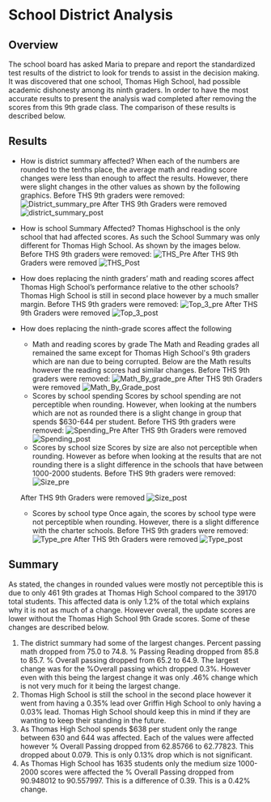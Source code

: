 # School District Analysis
## Overview
The school board has asked Maria to prepare and report the standardized test results of the district to look for trends to assist in the decision making. It was discovered that one school, Thomas High School, had possible academic dishonesty among its ninth graders. In order to have the most accurate results to present the analysis wad completed after removing the scores from this 9th grade class. The comparison of these results is described below. 
## Results
- How is district summary affected?
When each of the numbers are rounded to the tenths place, the average math and reading score changes were less than enough to affect the results. However, there were slight changes in the other values as shown by the following graphics. 
Before THS 9th graders were removed:
![District_summary_pre](https://user-images.githubusercontent.com/90511014/141719870-d3b5bb78-31be-4f54-92e6-03583535ec0c.png)
After THS 9th Graders were removed
![district_summary_post](https://user-images.githubusercontent.com/90511014/141719890-ff818fd8-5397-47f0-a8f5-233be0f3ec2c.png)
- How is school Summary Affected?
Thomas Highschool is the only school that had affected scores. As such the School Summary was only different for Thomas High School. As shown by the images below.
Before THS 9th graders were removed:
![THS_Pre](https://user-images.githubusercontent.com/90511014/141720231-4b274ae8-08e1-4d21-8bfa-4984507446ab.png)
After THS 9th Graders were removed
![THS_Post](https://user-images.githubusercontent.com/90511014/141720240-c089ec47-4418-4cf5-999f-62679dad6a6c.png)
- How does replacing the ninth graders’ math and reading scores affect Thomas High School’s performance relative to the other schools?
Thomas High School is still in second place however by a much smaller margin.
Before THS 9th graders were removed:
![Top_3_pre](https://user-images.githubusercontent.com/90511014/141720272-aeae5081-1f7c-4145-8130-e1dafe5f14a1.png)
After THS 9th Graders were removed
![Top_3_post](https://user-images.githubusercontent.com/90511014/141720280-3fb1933e-2528-4b55-a3ac-63e893f7f103.png)
- How does replacing the ninth-grade scores affect the following
    - Math and reading scores by grade
    The Math and Reading grades all remained the same except for Thomas High School's 9th graders which are nan due to being corrupted. Below are the Math results however the reading scores had similar changes. 
    Before THS 9th graders were removed:
![Math_By_grade_pre](https://user-images.githubusercontent.com/90511014/141720318-a3274919-e0c5-4063-a6af-eaf5d1d7b9b5.png)
    After THS 9th Graders were removed
![Math_By_Grade_post](https://user-images.githubusercontent.com/90511014/141720310-02de24cb-d5ef-4fb1-849c-1f64c95a0689.png)
    - Scores by school spending
    Scores by school spending are not perceptible when rounding. However, when looking at the numbers which are not as rounded there is a slight change in group that spends $630-644 per student.
    Before THS 9th graders were removed:
![Spending_Pre](https://user-images.githubusercontent.com/90511014/141720377-870be4fb-1dd9-4156-b8f4-73abd9c1ab35.png)
    After THS 9th Graders were removed
![Spending_post](https://user-images.githubusercontent.com/90511014/141720381-f92173b2-540c-4c53-a7c8-dc4ffb1e3a2c.png)
    - Scores by school size
    Scores by size are also not perceptible when rounding. However as before when looking at the results that are not rounding there is a slight difference in the schools that have between 1000-2000 students. 
    Before THS 9th graders were removed:
![Size_pre](https://user-images.githubusercontent.com/90511014/141720401-2266c23a-b216-4430-a717-c02bd3319235.png)

   After THS 9th Graders were removed
    ![Size_post](https://user-images.githubusercontent.com/90511014/141720407-e107e01c-0ca8-4c21-8546-eb50ddafa6fd.png)
    - Scores by school type
    Once again, the scores by school type were not perceptible when rounding. However, there is a slight difference with the charter schools.
    Before THS 9th graders were removed:
![Type_pre](https://user-images.githubusercontent.com/90511014/141720421-26e8131c-2db3-4849-bb53-8d19964f8402.png)
    After THS 9th Graders were removed
    ![Type_post](https://user-images.githubusercontent.com/90511014/141720452-eef79fff-2b7d-4d1d-b215-358ac8783e02.png)

## Summary
As stated, the changes in rounded values were mostly not perceptible this is due to only 461 9th grades at Thomas High School compared to the 39170 total students. This affected data is only 1.2% of the total which explains why it is not as much of a change. However overall, the update scores are lower without the Thomas High School 9th Grade scores. Some of these changes are described below. 
1. The district summary had some of the largest changes. Percent passing math dropped from 75.0 to 74.8. % Passing Reading dropped from 85.8 to 85.7. % Overall passing dropped from 65.2 to 64.9. The largest change was for the %Overall passing which dropped 0.3%. However even with this being the largest change it was only .46% change which is not very much for it being the largest change. 
2. Thomas High School is still the school in the second place however it went from having a 0.35% lead over Griffin High School to only having a 0.03% lead. Thomas High School should keep this in mind if they are wanting to keep their standing in the future. 
3. As Thomas High School spends $638 per student only the range between 630 and 644 was affected. Each of the values were affected however % Overall Passing dropped from 62.85766 to 62.77823. This dropped about 0.079. This is only 0.13% drop which is not significant. 
4. As Thomas High School has 1635 students only the medium size 1000-2000 scores were affected the % Overall Passing dropped from 90.948012 to 90.557997. This is a difference of 0.39. This is a 0.42% change. 


